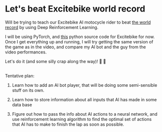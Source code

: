 # Let's beat Excitebike world record

Will be trying to teach our Excitebike AI motocycle rider to beat [the world record](https://www.youtube.com/watch?v=erNCijFRXoc&ab_channel=AndrewgSpeedruns) by using Deep Reinforcement Learning.

I will be using PyTorch, and [this](https://www.makeuseof.com/python-excitebike-homage-create/) python source code for Excitebike for now. Once I get everything up and running, I will try getting the same version of the game as in the video, and compare my AI bot and the guy from the video performances. 

Let's do it (and some silly crap along the way)! :robot: :mechanical_arm:
<br />
<br /> 


Tentative plan:

1. Learn how to add an AI bot player, that will be doing some semi-sensible stuff on its own. 

2. Learn how to store information about all inputs that AI has made in some data base

3. Figure out how to pass the info about AI actions to a neural network, and use reinforcement learning algorithm to find the optimal set of actions that AI has to make to finish the lap as soon as possible. 


